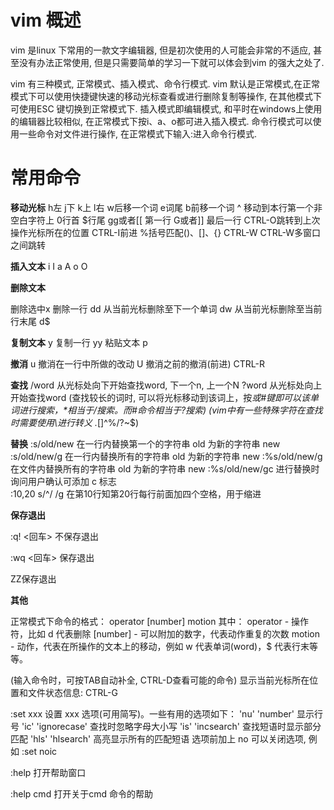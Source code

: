 # vim 概述

vim 是linux 下常用的一款文字编辑器, 但是初次使用的人可能会非常的不适应, 甚至没有办法正常使用, 但是只需要简单的学习一下就可以体会到vim 的强大之处了.

vim 有三种模式, 正常模式、插入模式、命令行模式. vim 默认是正常模式,在正常模式下可以使用快捷键快速的移动光标查看或进行删除复制等操作, 在其他模式下可使用ESC 键切换到正常模式下. 插入模式即编辑模式, 和平时在windows上使用的编辑器比较相似, 在正常模式下按i、a、o都可进入插入模式. 命令行模式可以使用一些命令对文件进行操作, 在正常模式下输入:进入命令行模式. 

# 常用命令

**移动光标** 
h左 j下 k上 l右
w后移一个词 e词尾 b前移一个词
^ 移动到本行第一个非空白字符上
0行首 $行尾
gg或者[[ 第一行 G或者]] 最后一行
CTRL-O跳转到上次操作光标所在的位置
CTRL-I前进
%括号匹配()、[]、{}
CTRL-W CTRL-W多窗口之间跳转

**插入文本**  i I a A o O

**删除文本**

删除选中x
删除一行 dd
从当前光标删除至下一个单词 dw
从当前光标删除至当前行末尾 d$

**复制文本** y
复制一行 yy
粘贴文本 p

**撤消** u
撤消在一行中所做的改动 U
撤消之前的撤消(前进) CTRL-R

**查找**
/word
从光标处向下开始查找word, 下一个n, 上一个N
?word
从光标处向上开始查找word
(查找较长的词时, 可以将光标移动到该词上，按*或#键即可以该单词进行搜索，\*相当于/搜索。而#命令相当于?搜索)
(vim中有一些特殊字符在查找时需要使用\进行转义 .*[]^%/?~$)

**替换**
:s/old/new
在一行内替换第一个的字符串 old 为新的字符串 new
:s/old/new/g
在一行内替换所有的字符串 old 为新的字符串 new
:%s/old/new/g
在文件内替换所有的字符串 old 为新的字符串 new
:%s/old/new/gc
进行替换时询问用户确认可添加 c 标志    
:10,20 s/^/    /g
在第10行知第20行每行前面加四个空格，用于缩进

**保存退出**

:q!   <回车> 不保存退出

:wq   <回车>  保存退出

ZZ保存退出



**其他**

正常模式下命令的格式：
    operator   [number]   motion
其中：
    operator - 操作符，比如 d 代表删除
    [number] - 可以附加的数字，代表动作重复的次数
    motion   - 动作，代表在所操作的文本上的移动，例如 w 代表单词(word)，$ 代表行末等等。

(输入命令时，可按TAB自动补全, CTRL-D查看可能的命令)
显示当前光标所在位置和文件状态信息: CTRL-G

:set xxx
设置 xxx 选项(可用简写)。一些有用的选项如下：
'nu' 'number'       显示行号
'ic' 'ignorecase'	查找时忽略字母大小写
'is' 'incsearch'	查找短语时显示部分匹配
'hls' 'hlsearch'	高亮显示所有的匹配短语
选项前加上 no 可以关闭选项, 例如  :set noic

:help
打开帮助窗口

:help cmd 
打开关于cmd 命令的帮助


